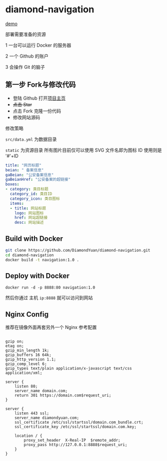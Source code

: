 # diamond-navigation

[demo](https://www.diamondyuan.com)




部署需要准备的资源

1 一台可以运行 Docker 的服务器

2 一个 Github 的账户

3 会操作 Git 的脑子



## 第一步 Fork与修改代码

+ 登陆 Github 打开[项目主页](https://github.com/DiamondYuan/diamond-navigation)
+ ~~点击 Star~~
+ 点击 Fork 克隆一份代码
+ 修改网站源码


修改策略

`src/data.yml` 为数据目录

`static` 为资源目录 所有图片目前仅可以使用 SVG 文件名即为图标 ID 使用则是 '#'+ID

```yaml
title: "网页标题"
beian: " 备案信息"
gaBeian: "公安备案信息"
gaBeianHref: "公安备案的超链接"
boxes:
- category: 类目标题
  category_id: 类目ID
  category_icon: 类目图标
  items:
  - title: 网站标题
    logo: 网站图标
    href: 网站超链接
    desc: 网站描述
```

## Build with Docker

```bash
git clone https://github.com/DiamondYuan/diamond-navigation.git
cd diamond-navigation
docker build -t navigation:1.0 .
```

## Deploy with Docker

```
docker run -d -p 8888:80 navigation:1.0
```

然后你通过 主机 `ip:8888` 就可以访问到网站



## Nginx Config

推荐在镜像外面再套另外一个 Nginx 参考配置

```Nginx

gzip on;
etag on;
gzip_min_length 1k;
gzip_buffers 16 64k;
gzip_http_version 1.1;
gzip_comp_level 6;
gzip_types text/plain application/x-javascript text/css application/xml;

server {
    listen 80;
    server_name domain.com;
    return 301 https://domain.com$request_uri;
}

server {
    listen 443 ssl;
    server_name diamondyuan.com;
    ssl_certificate /etc/ssl/startssl/domain.com_bundle.crt;
    ssl_certificate_key /etc/ssl/startssl/domain.com.key;

    location / {
        proxy_set_header  X-Real-IP  $remote_addr;
        proxy_pass http://127.0.0.1:8888$request_uri;
    }
}
```

